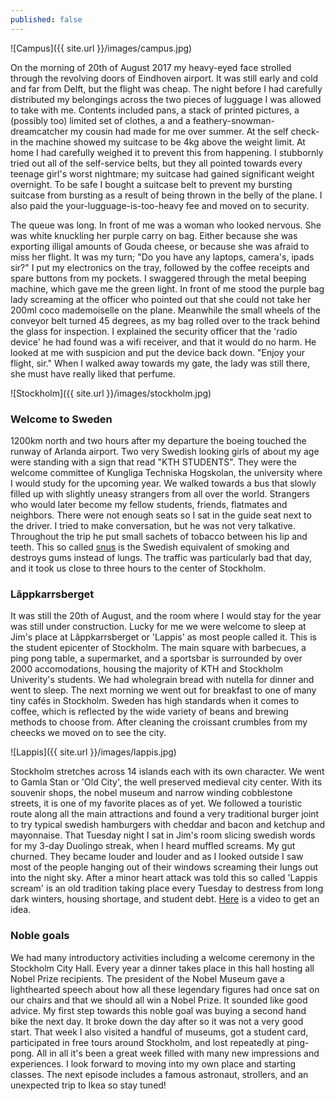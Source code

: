 ```yaml
---
published: false
---
```

![Campus]({{ site.url }}/images/campus.jpg)

On the morning of 20th of August 2017 my heavy-eyed face strolled through the revolving doors of Eindhoven airport. It was still early and cold and far from Delft, but the flight was cheap. The night before I had carefully distributed my belongings across the two pieces of lugguage I was allowed to take with me. Contents included pans, a stack of printed pictures, a (possibly too) limited set of clothes, a and a feathery-snowman-dreamcatcher my cousin had made for me over summer. At the self check-in the machine showed my suitcase to be 4kg above the weight limit. At home I had carefully weighed it to prevent this from happening. I stubbornly tried out all of the self-service belts, but they all pointed towards every teenage girl's worst nightmare; my suitcase had gained significant weight overnight. To be safe I bought a suitcase belt to prevent my bursting suitcase from bursting as a result of being thrown in the belly of the plane. I also paid the your-lugguage-is-too-heavy fee and moved on to security.

The queue was long. In front of me was a woman who looked nervous. She was white knuckling her purple carry on bag. Either because she was exporting illigal amounts of Gouda cheese, or because she was afraid to miss her flight. It was my turn; "Do you have any laptops, camera's, ipads sir?" I put my electronics on the tray, followed by the coffee receipts and spare buttons from my pockets. I swaggered through the metal beeping machine, which gave me the green light. In front of me stood the purple bag lady screaming at the officer who pointed out that she could not take her 200ml coco mademoiselle on the plane. Meanwhile the small wheels of the conveyor belt turned 45 degrees, as my bag rolled over to the track behind the glass for inspection. I explained the security officer that the 'radio device' he had found was a wifi receiver, and that it would do no harm. He looked at me with suspicion and put the device back down. "Enjoy your flight, sir." When I walked away towards my gate, the lady was still there, she must have really liked that perfume.

![Stockholm]({{ site.url }}/images/stockholm.jpg)

### Welcome to Sweden
1200km north and two hours after my departure the boeing touched the runway of Arlanda airport. Two very Swedish looking girls of about my age were standing with a sign that read "KTH STUDENTS". They were the welcome committee of Kungliga Techniska Hogskolan, the university where I would study for the upcoming year. We walked towards a bus that slowly filled up with slightly uneasy strangers from all over the world. Strangers who would later become my fellow students, friends, flatmates and neighbors. There were not enough seats so I sat in the guide seat next to the driver. I tried to make conversation, but he was not very talkative. Throughout the trip he put small sachets of tobacco between his lip and teeth. This so called [snus](https://en.wikipedia.org/wiki/Snus) is the Swedish equivalent of smoking and destroys gums instead of lungs. The traffic was particularly bad that day, and it took us close to three hours to the center of Stockholm.

### Lãppkarrsberget
It was still the 20th of August, and the room where I would stay for the year was still under construction. Lucky for me we were welcome to sleep at Jim's place at Lãppkarrsberget or 'Lappis' as most people called it. This is the student epicenter of Stockholm. The main square with barbecues, a ping pong table, a supermarket, and a sportsbar is surrounded by over 2000 accomodations, housing the majority of KTH and Stockholm Univerity's students. We had wholegrain bread with nutella for dinner and went to sleep. The next morning we went out for breakfast to one of many tiny cafés in Stockholm. Sweden has high standards when it comes to coffee, which is reflected by the wide variety of beans and brewing methods to choose from. After cleaning the croissant crumbles from my cheecks we moved on to see the city.

![Lappis]({{ site.url }}/images/lappis.jpg)

Stockholm stretches across 14 islands each with its own character. We went to Gamla Stan or 'Old City', the well preserved medieval city center. With its souvenir shops, the nobel museum and narrow winding cobblestone streets, it is one of my favorite places as of yet. We followed a touristic route along all the main attractions and found a very traditional burger joint to try typical swedish hamburgers with cheddar and bacon and ketchup and mayonnaise. That Tuesday night I sat in Jim's room slicing swedish words for my 3-day Duolingo streak, when I heard muffled screams. My gut churned. They became louder and louder and as I looked outside I saw most of the people hanging out of their windows screaming their lungs out into the night sky. After a minor heart attack was told this so called 'Lappis scream' is an old tradition taking place every Tuesday to destress from long dark winters, housing shortage, and student debt. [Here](https://www.youtube.com/watch?v=C_rttgtyigc) is a video to get an idea.

### Noble goals
We had many introductory activities including a welcome ceremony in the Stockholm City Hall. Every year a dinner takes place in this hall hosting all Nobel Prize recipients. The president of the Nobel Museum gave a lighthearted speech about how all these legendary figures had once sat on our chairs and that we should all win a Nobel Prize. It sounded like good advice. My first step towards this noble goal was buying a second hand bike the next day. It broke down the day after so it was not a very good start. That week I also visited a handful of museums, got a student card, participated in free tours around Stockholm, and lost repeatedly at ping-pong. All in all it's been a great week filled with many new impressions and experiences. I look forward to moving into my own place and starting classes. The next episode includes a famous astronaut, strollers, and an unexpected trip to Ikea so stay tuned!
